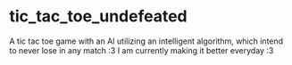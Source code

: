 # tic_tac_toe_undefeated
A tic tac toe game with an AI utilizing an intelligent algorithm, which intend to never lose in any match :3
I am currently making it better everyday :3
